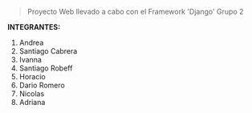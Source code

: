 > Proyecto Web llevado a cabo con el Framework 'Django'
> Grupo 2

**INTEGRANTES:**

1. Andrea
2. Santiago Cabrera
3. Ivanna
4. Santiago Robeff
5. Horacio
6. Dario Romero
7. Nicolas
8. Adriana

